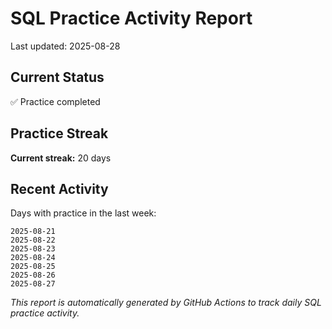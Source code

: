 # SQL Practice Activity Report

Last updated: 2025-08-28

## Current Status

✅ Practice completed

## Practice Streak

**Current streak:** 20 days

## Recent Activity

Days with practice in the last week:

```
2025-08-21
2025-08-22
2025-08-23
2025-08-24
2025-08-25
2025-08-26
2025-08-27
```

*This report is automatically generated by GitHub Actions to track daily SQL practice activity.*
